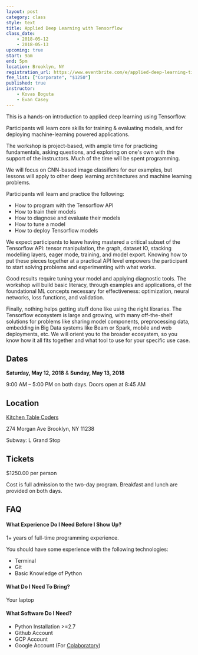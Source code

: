 ```yaml
---
layout: post
category: class
style: text
title: Applied Deep Learning with Tensorflow
class_date:
    - 2018-05-12
    - 2018-05-13
upcoming: true
start: 9am
end: 5pm
location: Brooklyn, NY
registration_url: https://www.eventbrite.com/e/applied-deep-learning-tickets-42720051825
fee_list: ["Corporate", "$1250"]
published: true
instructor:
    - Kovas Boguta
    - Evan Casey
---
```




This is a hands-on introduction to applied deep learning using Tensorflow.

Participants will learn core skills for training & evaluating models, and for
deploying machine-learning powered applications.

The workshop is project-based, with ample time for practicing fundamentals,
asking  questions, and exploring on one's own with the support of the
instructors. Much of the time will be spent programming. 

We will focus on CNN-based image classifiers for our examples, but lessons
will apply to other deep learning architectures and machine learning problems.

Participants will learn and practice the following:
- How to program with the Tensorflow API
- How to train their models
- How to diagnose and evaluate their models
- How to tune a model
- How to deploy Tensorflow models

We expect participants to leave having mastered a critical subset of
the Tensorflow API: tensor manipulation, the graph, dataset IO, stacking
modelling layers, eager mode, training, and model export. Knowing how to put
these pieces together at a practical API level empowers the participant to
start solving problems and experimenting with what works.

Good results require tuning your model and applying diagnostic tools. The
workshop will build basic literacy, through examples and applications, of the
foundational ML concepts necessary for effectiveness: optimization, neural
networks, loss functions, and validation.

Finally, nothing helps getting stuff done like using the right libraries. The
Tensorflow ecosystem is large and growing, with many off-the-shelf solutions
for problems like sharing model components, preprocessing data, embedding in
Big Data systems like Beam or Spark, mobile and web deployments, etc. We will
orient you to the broader ecosystem, so you know how it all fits
together and what tool to use for your specific use case.

## Dates

**Saturday, May 12, 2018** &amp; **Sunday, May 13, 2018**

9:00 AM – 5:00 PM on both days. Doors open at 8:45 AM

## Location

[Kitchen Table Coders](http://kitchentablecoders.com/)

274 Morgan Ave
Brooklyn, NY 11238

Subway: L Grand Stop

## Tickets

$1250.00 per person

Cost is full admission to the two-day program. Breakfast and lunch are provided
on both days.

## FAQ

#### What Experience Do I Need Before I Show Up?

1+ years of full-time programming experience.

You should have some experience with the following technologies:

- Terminal
- Git
- Basic Knowledge of Python

#### What Do I Need To Bring?

Your laptop

#### What Software Do I Need?

- Python Installation >=2.7
- Github Account
- GCP Account
- Google Account (For [Colaboratory](https://colab.research.google.com/notebooks/welcome.ipynb#recent=true))
